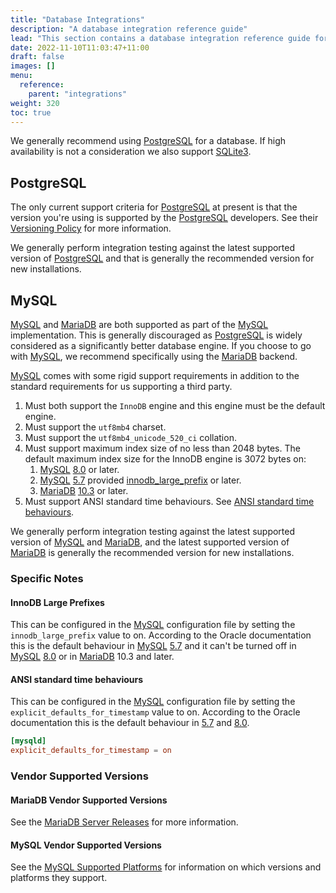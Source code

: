 ```yaml
---
title: "Database Integrations"
description: "A database integration reference guide"
lead: "This section contains a database integration reference guide for Authelia."
date: 2022-11-10T11:03:47+11:00
draft: false
images: []
menu:
  reference:
    parent: "integrations"
weight: 320
toc: true
---
```


We generally recommend using [PostgreSQL] for a database. If high availability is not a consideration we also support
[SQLite3].


## PostgreSQL

The only current support criteria for [PostgreSQL] at present is that the version you're using is supported by the
[PostgreSQL] developers. See their [Versioning Policy](https://www.postgresql.org/support/versioning/) for more
information.

We generally perform integration testing against the latest supported version of [PostgreSQL] and that is generally the
recommended version for new installations.

## MySQL

[MySQL] and [MariaDB] are both supported as part of the [MySQL] implementation. This is generally discouraged as
[PostgreSQL] is widely considered as a significantly better database engine. If you choose to go with [MySQL], we
recommend specifically using the [MariaDB] backend.

[MySQL] comes with some rigid support requirements in addition to the standard requirements for us supporting a third
party.

1. Must both support the `InnoDB` engine and this engine must be the default engine.
2. Must support the `utf8mb4` charset.
3. Must support the `utf8mb4_unicode_520_ci` collation.
4. Must support maximum index size of no less than 2048 bytes. The default maximum index size for the InnoDB engine is
   3072 bytes on:
    1. [MySQL] [8.0](https://dev.mysql.com/doc/refman/8.0/en/innodb-limits.html) or later.
    2. [MySQL] [5.7](https://dev.mysql.com/doc/refman/5.7/en/innodb-limits.html) provided
         [innodb_large_prefix](#innodb-large-prefixes) or later.
    3. [MariaDB] [10.3](https://mariadb.com/kb/en/innodb-system-variables/#innodb_large_prefix) or later.
5. Must support ANSI standard time behaviours. See [ANSI standard time behaviours](#ansi-standard-time-behaviours).

We generally perform integration testing against the latest supported version of [MySQL] and [MariaDB], and the latest
supported version of [MariaDB] is generally the recommended version for new installations.

### Specific Notes

#### InnoDB Large Prefixes

This can be configured in the [MySQL] configuration file by setting the `innodb_large_prefix` value to on.
According to the Oracle documentation this is the default behaviour in
[MySQL] [5.7](https://dev.mysql.com/doc/refman/5.7/en/innodb-parameters.html#sysvar_innodb_large_prefix) and it can't be
turned off in [MySQL] [8.0](https://dev.mysql.com/doc/refman/8.0/en/innodb-limits.html) or in [MariaDB] 10.3 and later.

#### ANSI standard time behaviours

This can be configured in the [MySQL] configuration file by setting the `explicit_defaults_for_timestamp` value to on.
According to the Oracle documentation this is the default behaviour in
[5.7](https://dev.mysql.com/doc/refman/5.7/en/server-system-variables.html#sysvar_explicit_defaults_for_timestamp)
and [8.0](https://dev.mysql.com/doc/refman/8.0/en/server-system-variables.html#sysvar_explicit_defaults_for_timestamp).

```cnf
[mysqld]
explicit_defaults_for_timestamp = on
```

### Vendor Supported Versions

#### MariaDB Vendor Supported Versions

See the [MariaDB Server Releases](https://mariadb.com/kb/en/mariadb-server-release-dates/) for more information.

#### MySQL Vendor Supported Versions

See the [MySQL Supported Platforms](https://www.mysql.com/support/supportedplatforms/database.html) for information on
which versions and platforms they support.

[PostgreSQL]: https://www.postgresql.org/
[MySQL]: https://www.mysql.com/
[MariaDB]: https://mariadb.org/
[SQLite3]: https://www.sqlite.org/index.html

